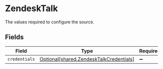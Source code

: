 # ZendeskTalk

The values required to configure the source.


## Fields

| Field                                                                                    | Type                                                                                     | Required                                                                                 | Description                                                                              |
| ---------------------------------------------------------------------------------------- | ---------------------------------------------------------------------------------------- | ---------------------------------------------------------------------------------------- | ---------------------------------------------------------------------------------------- |
| `credentials`                                                                            | [Optional[shared.ZendeskTalkCredentials]](../../models/shared/zendesktalkcredentials.md) | :heavy_minus_sign:                                                                       | N/A                                                                                      |